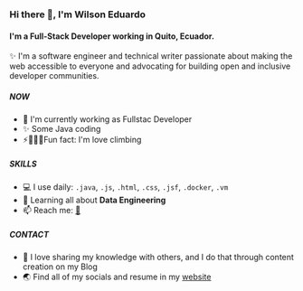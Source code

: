 ### Hi there 👋, I'm Wilson Eduardo

#### I'm a Full-Stack Developer working in Quito, Ecuador.
✨ I'm a software engineer and technical writer passionate about making the web accessible to everyone and advocating for building open and inclusive developer communities.


##### NOW
- 🏢 I'm currently working as Fullstac Developer
- ✨ Some Java coding
- ⚡🧗🏻‍♂️Fun fact: I'm love climbing

##### SKILLS
- 💻 I use daily: `.java`, `.js`, `.html`, `.css`, `.jsf`, `.docker`, `.vm`
- 🌱 Learning all about **Data Engineering**
- 📫 Reach me: [📩](https://twitter.com/EduRomeroxP)

##### CONTACT

- 🐹 I love sharing my knowledge with others, and I do that through content creation on my Blog 
- 🌏 Find all of my socials and resume in my [website](https://wichoder.com)
